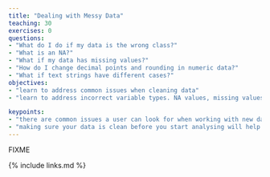 ```yaml
---
title: "Dealing with Messy Data"
teaching: 30
exercises: 0
questions:
- "What do I do if my data is the wrong class?"
- "What is an NA?"
- "What if my data has missing values?"
- "How do I change decimal points and rounding in numeric data?"
- "What if text strings have different cases?"
objectives:
- "learn to address common issues when cleaning data"
- "learn to address incorrect variable types. NA values, missing values, decimal points, lowercase vs uppercase in strings"

keypoints:
- "there are common issues a user can look for when working with new data"
- "making sure your data is clean before you start analysing will help make it easier"
---
```

FIXME

{% include links.md %}